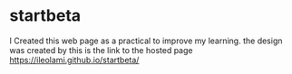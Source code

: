 # startbeta

I Created this web page as a practical to improve my learning.
the design was created by 
this is the link to the hosted page  https://ileolami.github.io/startbeta/
